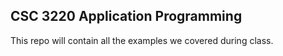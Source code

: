 ## CSC 3220 Application Programming
This repo will contain all the examples we covered during class.